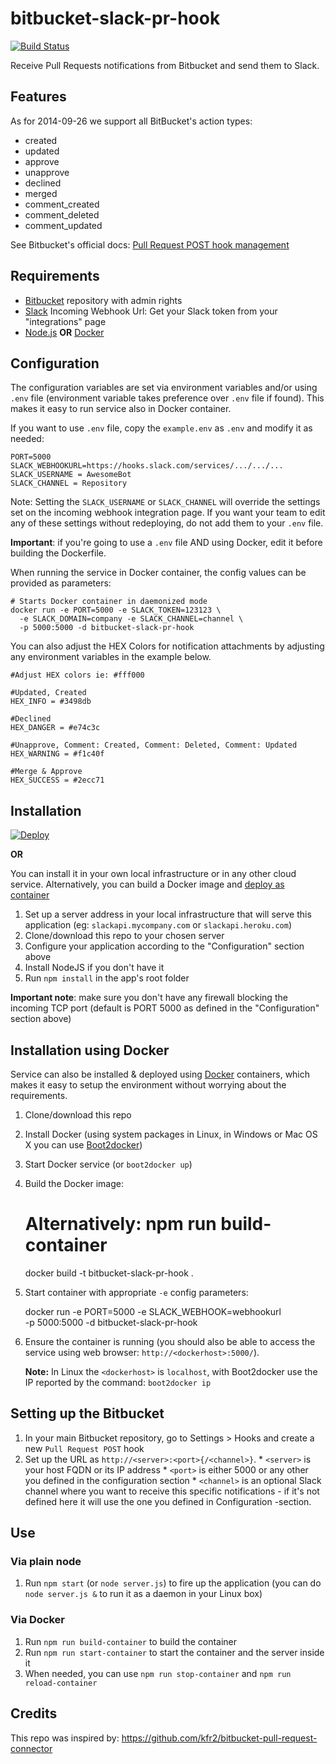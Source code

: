 bitbucket-slack-pr-hook
=======================

[![Build Status](https://travis-ci.org/lfilho/bitbucket-slack-pr-hook.svg?branch=master)](https://travis-ci.org/lfilho/bitbucket-slack-pr-hook)

Receive Pull Requests notifications from Bitbucket and send them to Slack.

## Features

As for 2014-09-26 we support all BitBucket's action types:

  * created
  * updated
  * approve
  * unapprove
  * declined
  * merged
  * comment_created
  * comment_deleted
  * comment_updated

See Bitbucket's official docs: [Pull Request POST hook management](https://confluence.atlassian.com/display/BITBUCKET/Pull+Request+POST+hook+management)


## Requirements

  * [Bitbucket](https://bitbucket.org/) repository with admin rights
  * [Slack](https://slack.com/) Incoming Webhook Url: Get your Slack token from your "integrations" page
  * [Node.js](http://nodejs.org/) **OR** [Docker](https://www.docker.com/)

## Configuration

The configuration variables are set via environment variables and/or using `.env` file (environment variable takes preference over `.env` file if found).
This makes it easy to run service also in Docker container.

If you want to use `.env` file, copy the `example.env` as `.env` and modify it as needed:

```
PORT=5000
SLACK_WEBHOOKURL=https://hooks.slack.com/services/.../.../...
SLACK_USERNAME = AwesomeBot
SLACK_CHANNEL = Repository
```

Note: Setting the `SLACK_USERNAME` or `SLACK_CHANNEL` will override the settings set on the incoming webhook integration page. If you want your team to edit any of these settings without redeploying, do not add them to your `.env` file.

**Important**: if you're going to use a `.env` file AND using Docker, edit it before building the Dockerfile.

When running the service in Docker container, the config values can be provided as parameters:

```
# Starts Docker container in daemonized mode
docker run -e PORT=5000 -e SLACK_TOKEN=123123 \
  -e SLACK_DOMAIN=company -e SLACK_CHANNEL=channel \
  -p 5000:5000 -d bitbucket-slack-pr-hook
```

You can also adjust the HEX Colors for notification attachments by adjusting any environment variables in the example below.

```
#Adjust HEX colors ie: #fff000

#Updated, Created
HEX_INFO = #3498db

#Declined
HEX_DANGER = #e74c3c

#Unapprove, Comment: Created, Comment: Deleted, Comment: Updated
HEX_WARNING = #f1c40f

#Merge & Approve
HEX_SUCCESS = #2ecc71

```

## Installation

[![Deploy](https://www.herokucdn.com/deploy/button.png)](https://heroku.com/deploy)    
    
**OR**    
    
You can install it in your own local infrastructure or in any other cloud service.
Alternatively, you can build a Docker image and [deploy as container](#installation-using-docker)

  1. Set up a server address in your local infrastructure that will serve this application (eg: `slackapi.mycompany.com` or `slackapi.heroku.com`)
  2. Clone/download this repo to your chosen server
  3. Configure your application according to the "Configuration" section above
  4. Install NodeJS if you don't have it
  5. Run `npm install` in the app's root folder

  **Important note**: make sure you don't have any firewall blocking the incoming TCP port (default is PORT 5000 as defined in the "Configuration" section above)

## Installation using Docker

Service can also be installed & deployed using [Docker](https://www.docker.com/) containers,
which makes it easy to setup the environment without worrying about the requirements.

  1. Clone/download this repo
  2. Install Docker (using system packages in Linux, in Windows or Mac OS X you can use [Boot2docker](http://boot2docker.io/))
  3. Start Docker service (or `boot2docker up`)
  4. Build the Docker image:

        # Alternatively: npm run build-container
        docker build -t bitbucket-slack-pr-hook .

  5. Start container with appropriate `-e` config parameters:

        docker run -e PORT=5000 -e SLACK_WEBHOOK=webhookurl \
          -p 5000:5000 -d bitbucket-slack-pr-hook

  6. Ensure the container is running (you should also be able to access the service using web browser: `http://<dockerhost>:5000/`).

     **Note:** In Linux the `<dockerhost>` is `localhost`, with Boot2docker use the IP reported by the command: `boot2docker ip`


## Setting up the Bitbucket

  1. In your main Bitbucket repository, go to Settings > Hooks and create a new `Pull Request POST` hook
  2. Set up the URL as `http://<server>:<port>{/<channel>}`.
    * `<server>` is your host FQDN or its IP address
    * `<port>` is either 5000 or any other you defined in the configuration section
    * `<channel>` is an optional Slack channel where you want to receive this specific notifications - if it's not defined here it will use the one you defined in Configuration -section.

## Use

### Via plain node

  1. Run `npm start` (or `node server.js`) to fire up the application (you can do `node server.js &` to run it as a daemon in your Linux box)

### Via Docker

  1. Run `npm run build-container` to build the container
  2. Run `npm run start-container` to start the container and the server inside it
  3. When needed, you can use `npm run stop-container` and `npm run reload-container`

## Credits

This repo was inspired by: https://github.com/kfr2/bitbucket-pull-request-connector
